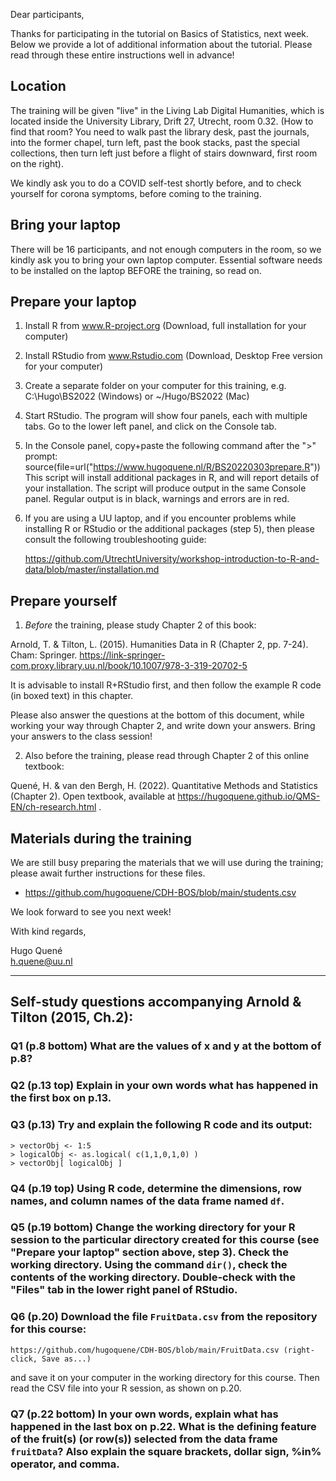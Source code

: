 Dear participants, 
 
Thanks for participating in the tutorial on Basics of Statistics, next week. Below we provide a lot of additional information about the tutorial. Please read through these entire instructions well in advance!  

## Location 

The training will be given "live" in the Living Lab Digital Humanities, which is located inside the University Library, Drift 27, Utrecht, room 0.32. 
(How to find that room? You need to walk past the library desk, past the journals, into the former chapel, turn left, past the book stacks, past the special collections, then turn left just before a flight of stairs downward, first room on the right).

We kindly ask you to do a COVID self-test shortly before, and to check yourself for corona symptoms, before coming to the training. 

## Bring your laptop

There will be 16 participants, and not enough computers in the room, so we kindly ask you to bring your own laptop computer. Essential software needs to be installed on the laptop BEFORE the training, so read on. 

## Prepare your laptop 

1. Install R from www.R-project.org (Download, full installation for your computer)

2. Install RStudio from www.Rstudio.com (Download, Desktop Free version for your computer)

3. Create a separate folder on your computer for this training, 
e.g. C:\\Hugo\\BS2022 (Windows) or ~/Hugo/BS2022 (Mac)

4. Start RStudio. The program will show four panels, each with multiple tabs. Go to the lower left panel, and click on the Console tab. 

5. In the Console panel, copy+paste the following command after the ">" prompt: 
   source(file=url("https://www.hugoquene.nl/R/BS20220303prepare.R"))
This script will install additional packages in R, and will report details of your installation. The script will produce output in the same Console panel. Regular output is in black, warnings and errors are in red. 

6. If you are using a UU laptop, and if you encounter problems while installing R or RStudio or the additional packages (step 5), then please consult the following troubleshooting guide:

   https://github.com/UtrechtUniversity/workshop-introduction-to-R-and-data/blob/master/installation.md


## Prepare yourself

1. *Before* the training, please study Chapter 2 of this book:

Arnold, T. & Tilton, L. (2015). Humanities Data in R (Chapter 2, pp. 7-24). Cham: Springer.
https://link-springer-com.proxy.library.uu.nl/book/10.1007/978-3-319-20702-5

It is advisable to install R+RStudio first, and then follow the example R code (in boxed text) in this chapter. 

Please also answer the questions at the bottom of this document, while working your way through Chapter 2, and write down your answers. Bring your answers to the class session! 

2. Also before the training, please read through Chapter 2 of this online textbook:

Quené, H. & van den Bergh, H. (2022). Quantitative Methods and Statistics (Chapter 2). Open textbook, available at https://hugoquene.github.io/QMS-EN/ch-research.html .


## Materials during the training

We are still busy preparing the materials that we will use during the training; please await further instructions for these files. 

* https://github.com/hugoquene/CDH-BOS/blob/main/students.csv

We look forward to see you next week! 

With kind regards, 

Hugo Quené	
h.quene@uu.nl	
 
--- 
 
## Self-study questions accompanying Arnold & Tilton (2015, Ch.2):

### Q1 (p.8 bottom) What are the values of x and y at the bottom of p.8? 

### Q2 (p.13 top) Explain in your own words what has happened in the first box on p.13.

### Q3 (p.13) Try and explain the following R code and its output:
	> vectorObj <- 1:5
	> logicalObj <- as.logical( c(1,1,0,1,0) )
	> vectorObj[ logicalObj ]

### Q4 (p.19 top) Using R code, determine the dimensions, row names, and column names of the data frame named `df`. 

### Q5 (p.19 bottom) Change the working directory for your R session to the particular directory created for this course (see "Prepare your laptop" section above, step 3). Check the working directory. Using the command `dir()`, check the contents of the working directory. Double-check with the "Files" tab in the lower right panel of RStudio. 

### Q6 (p.20) Download the file `FruitData.csv` from the repository for this course:
	https://github.com/hugoquene/CDH-BOS/blob/main/FruitData.csv (right-click, Save as...)
and save it on your computer in the working directory for this course. Then read the CSV file into your R session, as shown on p.20. 

### Q7 (p.22 bottom) In your own words, explain what has happened in the last box on p.22. What is the defining feature of the fruit(s) (or row(s)) selected from the data frame `fruitData`? Also explain the square brackets, dollar sign, %in% operator, and comma. 
